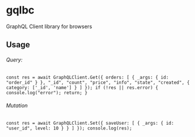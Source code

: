 # gqlbc
GraphQL Client library for browsers 

## Usage

###### Query:

`const res = await GraphQLClient.Get({
        orders: [
            {
                _args: {
                    id: "order_id"
                }
            },
            "_id", "count", "price", "info", "state", "created",
            {
                category: ['_id', 'name']
            }
        ]
    });
    if (!res || res.error) {
        console.log("error");
        return;
    }`
    
    
###### Mutation

`const res = await GraphQLClient.Set({
        saveUser: [
            {
                _args: {
                    id: "user_id",
                    level: 10
                }
            }
        ]
    });
    console.log(res);`
